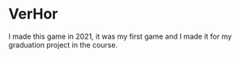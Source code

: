 # VerHor
I made this game in 2021, it was my first game and I made it for my graduation project in the course.
